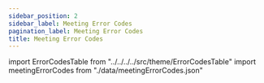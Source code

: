 ```yaml
---
sidebar_position: 2
sidebar_label: Meeting Error Codes
pagination_label: Meeting Error Codes
title: Meeting Error Codes
---
```


import ErrorCodesTable from "../../../../src/theme/ErrorCodesTable"
import meetingErrorCodes from "./data/meetingErrorCodes.json"

<ErrorCodesTable errorCodes={meetingErrorCodes} />
